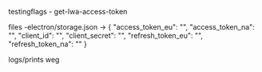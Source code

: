 testingflags
    - get-lwa-access-token

files
    -electron/storage.json
        -> {
            "access_token_eu": "",
            "access_token_na": "",
            "client_id": "",
            "client_secret": "",
            "refresh_token_eu": "",
            "refresh_token_na": ""
            }

logs/prints weg